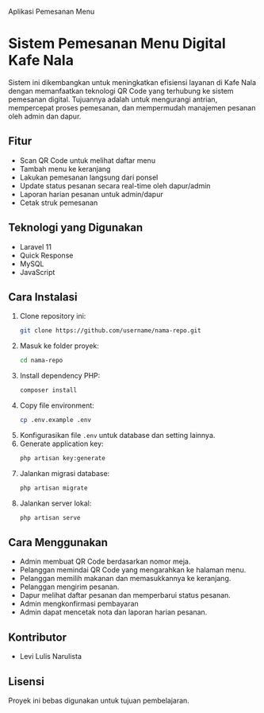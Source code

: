 Aplikasi Pemesanan Menu

# Sistem Pemesanan Menu Digital Kafe Nala

Sistem ini dikembangkan untuk meningkatkan efisiensi layanan di Kafe Nala dengan memanfaatkan teknologi QR Code yang terhubung ke
sistem pemesanan digital. Tujuannya adalah untuk mengurangi antrian, mempercepat proses pemesanan, dan mempermudah manajemen
pesanan oleh admin dan dapur.

## Fitur

-   Scan QR Code untuk melihat daftar menu
-   Tambah menu ke keranjang
-   Lakukan pemesanan langsung dari ponsel
-   Update status pesanan secara real-time oleh dapur/admin
-   Laporan harian pesanan untuk admin/dapur
-   Cetak struk pemesanan

## Teknologi yang Digunakan

-   Laravel 11
-   Quick Response
-   MySQL
-   JavaScript

## Cara Instalasi

1. Clone repository ini:
    ```bash
    git clone https://github.com/username/nama-repo.git
    ```
2. Masuk ke folder proyek:
    ```bash
    cd nama-repo
    ```
3. Install dependency PHP:
    ```bash
    composer install
    ```
4. Copy file environment:
    ```bash
    cp .env.example .env
    ```
5. Konfigurasikan file `.env` untuk database dan setting lainnya.
6. Generate application key:
    ```bash
    php artisan key:generate
    ```
7. Jalankan migrasi database:
    ```bash
    php artisan migrate
    ```
8. Jalankan server lokal:
    ```bash
    php artisan serve
    ```

## Cara Menggunakan

-   Admin membuat QR Code berdasarkan nomor meja.
-   Pelanggan memindai QR Code yang mengarahkan ke halaman menu.
-   Pelanggan memilih makanan dan memasukkannya ke keranjang.
-   Pelanggan mengirim pesanan.
-   Dapur melihat daftar pesanan dan memperbarui status pesanan.
-   Admin mengkonfirmasi pembayaran
-   Admin dapat mencetak nota dan laporan harian pesanan.

## Kontributor

-   Levi Lulis Narulista

## Lisensi

Proyek ini bebas digunakan untuk tujuan pembelajaran.
